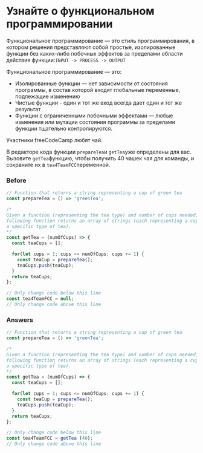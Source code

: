# Узнайте о функциональном программировании
Функциональное программирование — это стиль программирования, в котором решения представляют собой простые, изолированные функции без каких-либо побочных эффектов за пределами области действия функции:`INPUT -> PROCESS -> OUTPUT`

Функциональное программирование — это:
* Изолированные функции — нет зависимости от состояния программы, в состав которой входят глобальные переменные, подлежащие изменению
* Чистые функции - один и тот же вход всегда дает один и тот же результат
* Функции с ограниченными побочными эффектами — любые изменения или мутации состояния программы за пределами функции тщательно контролируются.

Участники freeCodeCamp любят чай.

В редакторе кода функции `prepareTea`и `getTea`уже определены для вас. Вызовите `getTea`функцию, чтобы получить 40 чашек чая для команды, и сохраните их в `tea4TeamFCC`переменной.


### Before
```javascript
// Function that returns a string representing a cup of green tea
const prepareTea = () => 'greenTea';

/*
Given a function (representing the tea type) and number of cups needed, the
following function returns an array of strings (each representing a cup of
a specific type of tea).
*/
const getTea = (numOfCups) => {
  const teaCups = [];

  for(let cups = 1; cups <= numOfCups; cups += 1) {
    const teaCup = prepareTea();
    teaCups.push(teaCup);
  }
  return teaCups;
};

// Only change code below this line
const tea4TeamFCC = null;
// Only change code above this line
```
### Answers
```javascript
// Function that returns a string representing a cup of green tea
const prepareTea = () => 'greenTea';

/*
Given a function (representing the tea type) and number of cups needed, the
following function returns an array of strings (each representing a cup of
a specific type of tea).
*/
const getTea = (numOfCups) => {
  const teaCups = [];

  for(let cups = 1; cups <= numOfCups; cups += 1) {
    const teaCup = prepareTea();
    teaCups.push(teaCup);
  }
  return teaCups;
};

// Only change code below this line
const tea4TeamFCC = getTea (40);
// Only change code above this line
```
